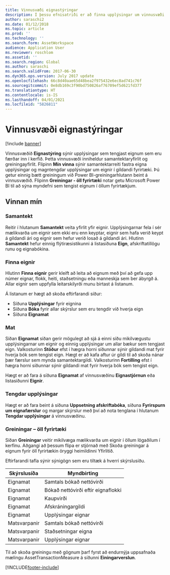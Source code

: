 ```yaml
---
title: Vinnusvæði eignastýringar
description: Í þessu efnisatriði er að finna upplýsingar um vinnusvæði eignastýringar. Þetta vinnusvæði sýnir upplýsingar sem tengjast eignum sem eru færðar inn í kerfið. Það felur í sér samantektaryfirlit og greiningaryfirlit.
author: saraschi2
ms.date: 01/12/2018
ms.topic: article
ms.prod: ''
ms.technology: ''
ms.search.form: AssetWorkspace
audience: Application User
ms.reviewer: roschlom
ms.assetid: ''
ms.search.region: Global
ms.author: saraschi
ms.search.validFrom: 2017-06-30
ms.dyn365.ops.version: July 2017 update
ms.openlocfilehash: 66c8d40aae65d48bea2f975432e6ec8ad741c76f
ms.sourcegitcommit: 0e8db169c3f90bd750826af76709ef5d621fd377
ms.translationtype: HT
ms.contentlocale: is-IS
ms.lasthandoff: 04/01/2021
ms.locfileid: "5826811"
---
```

# <a name="fixed-asset-management-workspace"></a>Vinnusvæði eignastýringar

[!include [banner](../includes/banner.md)]

Vinnusvæðið **Eignastýring** sýnir upplýsingar sem tengjast eignum sem eru færðar inn í kerfið. Þetta vinnusvæði inniheldur samantektaryfirlit og greiningayfirlit. Flipinn **Mín vinna** sýnir samantektarreiti fastra eigna upplýsingar og magntengdar upplýsingar um eignir í gildandi fyrirtæki. Þú getur einnig bætt greiningum við Power BI-greiningarhlutann beint á vinnusvæðið. Flipinn **Greiningar - öll fyrirtæki** notar getu Microsoft Power BI til að sýna myndefni sem tengist eignum í öllum fyrirtækjum.

## <a name="my-work"></a>Vinnan mín

### <a name="summary"></a>Samantekt

Reitir í hlutanum **Samantekt** veita yfirlit yfir eignir. Upplýsingarnar fela í sér mælikvarða um eignir sem ekki eru enn keyptar, eignir sem hafa verið keypt á gildandi ári og eignir sem hefur verið losað á gildandi ári. Hlutinn **Samantekt** hefur einnig flýtiræsistikunni á listasíðuna **Eign**, afskriftatillögu runu og eignabókina.

### <a name="find-fixed-assets"></a>Finna eignir

Hlutinn **Finna eignir** gerir kleift að leita að eignum með því að gefa upp númer eignar, flokk, heiti, staðsetningu eða manneskja sem ber ábyrgð á. Allar eignir sem uppfylla leitarskilyrði munu birtast á listanum.

Á listanum er hægt að skoða eftirfarandi síður:

 - Síðuna **Upplýsingar** fyrir eignina
 - Síðuna **Bóka** fyrir allar skýrslur sem eru tengdir við hverja eign
 - Síðuna **Eignamat**

### <a name="valuations"></a>Mat

Síðan **Eignamat** síðan gerir mögulegt að sjá á einni síðu mikilvægustu upplýsingarnar um eignir og einnig upplýsingar um allar bækur sem tengjast eign. Valkosturinn **Stöður** efst í hægra horni síðunnar sýnir gildandi mat fyrir hverja bók sem tengist eign. Hægt er að kafa aftur úr gildi til að skoða nánar þær færslur sem mynda samantektargildi. Valkosturinn **Fortilling** efst í hægra horni síðunnar sýnir gildandi mat fyrir hverja bók sem tengist eign.

Hægt er að fara á síðuna **Eignamat** af vinnusvæðinu **Eignastjórnun** eða listasíðunni **Eignir**.

### <a name="related-information"></a>Tengdar upplýsingar

Hægt er að fara beint á síðuna **Uppsetning afskriftabóka**, síðuna **Fyrirspurn um eignafærslur** og margar skýrslur með því að nota tenglana í hlutanum **Tengdar upplýsingar** á vinnusvæðinu.

### <a name="analytics--all-companies"></a>Greiningar – öll fyrirtæki

Síðan **Greiningar** veitir mikilvæga mælikvarða um eignir í öllum lögaðilum í kerfinu. Aðgangi að þessum flipa er stjórnað með Skoða greiningar á eignum fyrir öll fyrirtækin öryggi heimildinni Yfirlitið.

Eftirfarandi tafla sýnir sýnigögn sem eru tiltæk á hverri skýrslusíðu.

| Skýrslusíða            | Myndbirting        |
|------------------------|----------------------|
| Eignamat | Samtals bókað nettóvirði |
| Eignamat | Bókað nettóvirði eftir eignaflokki |
| Eignamat | Kaupvirði |
| Eignamat | Afskráningargildi |
| Eignamat | Upplýsingar eignar |
| Matsvarpanir        | Samtals bókað nettóvirði |
| Matsvarpanir        | Staðsetningar eigna |
| Matsvarpanir        | Upplýsingar eignar |

Til að skoða greiningu með gögnum þarf fyrst að endurnýja uppsafnaða mælingu AssetTransactionMeasure á síðunni **Einingarverslun**.


[!INCLUDE[footer-include](../../includes/footer-banner.md)]